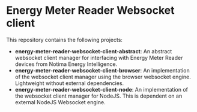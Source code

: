 # Energy Meter Reader Websocket client

This repository contains the following projects:
- **energy-meter-reader-websocket-client-abstract**: An abstract websocket client manager for interfacing with Energy Meter Reader devices from Notima Energy Intelligence.
- **energy-meter-reader-websocket-client-browser**: An implementation of the websocket client manager using the browser websocket engine. Lightweight without external dependencies.
- **energy-meter-reader-websocket-client-node**: An implementation of the websocket client manager for NodeJS. This is dependent on an external NodeJS Websocket engine.
